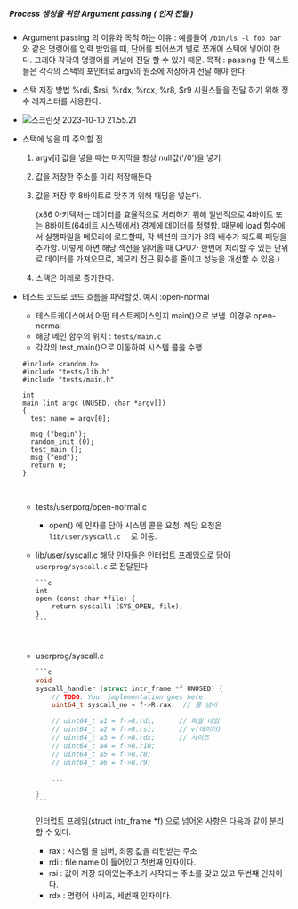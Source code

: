 ##### Process 생성을 위한 Argument passing ( 인자 전달 )

- Argument passing 의 이유와 목적
  하는 이유 : 예를들어 `/bin/ls -l foo bar` 와 같은 명령어를 입력 받았을 때, 단어를 띄어쓰기 별로 쪼개어 스택에 넣어야 한다. 그래야 각각의 명령어를 커널에 전달 할 수 있기 때문.
  목적 : passing 한 텍스트들은 각각의 스택의 포인터로 argv의 원소에 저장하여 전달 해야 한다.

- 스택 저장 방법
  %rdi, $rsi, %rdx, %rcx, %r8, $r9 시퀀스들을 전달 하기 위해 정수 레지스터를 사용한다.

- ![스크린샷 2023-10-10 21.55.21](https://p.ipic.vip/shla0f.jpg)

- 스택에 넣을 떄 주의할 점

  1. argv[i] 값을 넣을 때는 마지막을 항상 null값('/0')을 넣기

  2. 값을 저장한 주소를 미리 저장해둔다

  3. 값을 저장 후 8바이트로 맞추기 위해 패딩을 넣는다.

     (x86 아키텍처는 데이터를 효율적으로 처리하기 위해 일반적으로 4바이트 또는 8바이트(64비트 시스템에서) 경계에 데이터를 정렬함. 때문에 load 함수에서 실행파일을 메모리에 로드할때, 각 섹션의 크기가 8의 배수가 되도록 패딩을 추가함. 이렇게 하면 해당 섹션을 읽어올 때 CPU가 한번에 처리할 수 있는 단위로 데이터를 가져오므로, 메모리 접근 횟수를 줄이고 성능을 개선할 수 있음.)

  4. 스택은 아래로 증가한다.

- 테스트 코드로 코드 흐름을 파악할것. 예시 :open-normal

  - 테스트케이스에서 어떤 테스트케이스인지 main()으로 보냄. 이경우 open-normal
  - 해당 메인 함수의 위치 : `tests/main.c`
  - 각각의 test_main()으로 이동하여 시스템 콜을 수행

  ```
  #include <random.h>
  #include "tests/lib.h"
  #include "tests/main.h"

  int
  main (int argc UNUSED, char *argv[])
  {
    test_name = argv[0];

    msg ("begin");
    random_init (0);
    test_main ();
    msg ("end");
    return 0;
  }

  ```

  ​

  - tests/userporg/open-normal.c

    - open() 에 인자를 담아 시스템 콜을 요청.
      해당 요청은 `lib/user/syscall.c  ` 로 이동.

  - lib/user/syscall.c
    해당 인자들은 인터럽트 프레임으로 담아 `userprog/syscall.c` 로 전달된다

    ````
    ​```c
    int
    open (const char *file) {
    	return syscall1 (SYS_OPEN, file);
    }
    ​```
    ````

    ​

  - userprog/syscall.c

    ````c
    ​```c
    void
    syscall_handler (struct intr_frame *f UNUSED) {
    	// TODO: Your implementation goes here.
    	uint64_t syscall_no = f->R.rax;  // 콜 넘버

    	// uint64_t a1 = f->R.rdi;		// 파일 네임
    	// uint64_t a2 = f->R.rsi;		// v(데이터)
    	// uint64_t a3 = f->R.rdx;      // 사이즈
    	// uint64_t a4 = f->R.r10;
    	// uint64_t a5 = f->R.r8;
    	// uint64_t a6 = f->R.r9;

    	...

    }
    ​```
    ````

    인터럽트 프레임(struct intr_frame \*f) 으로 넘어온 사항은 다음과 같이 분리할 수 있다.

    - rax : 시스템 콜 넘버, 최종 값을 리턴받는 주소
    - rdi : file name 이 들어있고 첫번째 인자이다.
    - rsi : 값이 저장 되어있는주소가 시작되는 주소를 갖고 있고 두번쨰 인자이다.
    - rdx : 명령어 사이즈, 세번째 인자이다.
